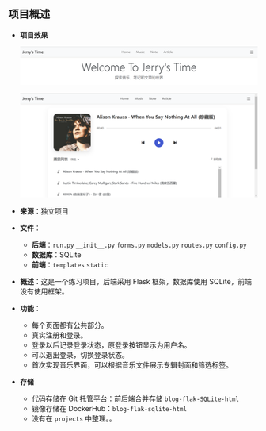 ## 项目概述

- **项目效果**

    ![image-20241229081244734](assets/image-20241229081244734.png)

    ![image-20241229081340171](assets/image-20241229081340171.png)

- **来源**：独立项目
- **文件**：

    - **后端**：`run.py` `__init__.py` `forms.py` `models.py` `routes.py` `config.py`
    - **数据库**：SQLite
    - **前端**：`templates` `static`

- **概述**：这是一个练习项目，后端采用 Flask 框架，数据库使用 SQLite，前端没有使用框架。
- **功能**：

    - 每个页面都有公共部分。
    - 真实注册和登录。
    - 登录以后记录登录状态，原登录按钮显示为用户名。
    - 可以退出登录，切换登录状态。
    - 首次实现音乐界面，可以根据音乐文件展示专辑封面和筛选标签。

- **存储**

    - 代码存储在 Git 托管平台：前后端合并存储 `blog-flak-SQLite-html`
    - 镜像存储在 DockerHub：`blog-flak-sqlite-html`
    - 没有在 `projects` 中整理。。